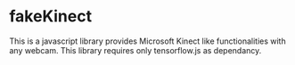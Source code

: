 # fakeKinect
This is a javascript library provides Microsoft Kinect like functionalities with any webcam. This library requires only tensorflow.js as dependancy.  
